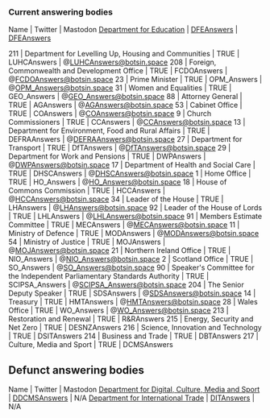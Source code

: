 ### Current answering bodies

Name | Twitter | Mastodon
[Department for Education](https://questions-statements.parliament.uk/written-questions?House=Bicameral&AnsweringBodyId=60&Expanded=True) | [DFEAnswers](https://twitter.com/DFEAnswers) | [DFEAnswers](https://botsin.space/@DFEAnswers)




211 | Department for Levelling Up, Housing and Communities | TRUE | LUHCAnswers | @LUHCAnswers@botsin.space 208 | Foreign, Commonwealth and Development Office | TRUE | FCDOAnswers | @FCDOAnswers@botsin.space
23 | Prime Minister | TRUE | OPM_Answers | @OPM_Answers@botsin.space
31 | Women and Equalities | TRUE | GEO_Answers | @GEO_Answers@botsin.space
88 | Attorney General | TRUE | AGAnswers | @AGAnswers@botsin.space
53 | Cabinet Office | TRUE | COAnswers | @COAnswers@botsin.space
9 | Church Commissioners | TRUE | CCAnswers | @CCAnswers@botsin.space
13 | Department for Environment, Food and Rural Affairs | TRUE | DEFRAAnswers | @DEFRAAnswers@botsin.space
27 | Department for Transport | TRUE | DfTAnswers | @DfTAnswers@botsin.space
29 | Department for Work and Pensions | TRUE | DWPAnswers | @DWPAnswers@botsin.space
17 | Department of Health and Social Care | TRUE | DHSCAnswers | @DHSCAnswers@botsin.space
1 | Home Office | TRUE | HO_Answers | @HO_Answers@botsin.space
18 | House of Commons Commission | TRUE | HCCAnswers | @HCCAnswers@botsin.space
34 | Leader of the House | TRUE | LHAnswers | @LHAnswers@botsin.space
92 | Leader of the House of Lords | TRUE | LHLAnswers | @LHLAnswers@botsin.space
91 | Members Estimate Committee | TRUE | MECAnswers | @MECAnswers@botsin.space
11 | Ministry of Defence | TRUE | MODAnswers | @MODAnswers@botsin.space
54 | Ministry of Justice | TRUE | MOJAnswers | @MOJAnswers@botsin.space
21 | Northern Ireland Office | TRUE | NIO_Answers | @NIO_Answers@botsin.space
2 | Scotland Office | TRUE | SO_Answers | @SO_Answers@botsin.space
90 | Speaker's Committee for the Independent Parliamentary Standards Authority | TRUE | SCIPSA_Answers | @SCIPSA_Answers@botsin.space
204 | The Senior Deputy Speaker | TRUE | SDSAnswers | @SDSAnswers@botsin.space
14 | Treasury | TRUE | HMTAnswers | @HMTAnswers@botsin.space
28 | Wales Office | TRUE | WO_Answers | @WO_Answers@botsin.space
213 | Restoration and Renewal | TRUE | R&RAnswers
215 | Energy, Security and Net Zero | TRUE | DESNZAnswers
216 | Science, Innovation and Technology | TRUE | DSITAnswers
214 | Business and Trade | TRUE | DBTAnswers
217 | Culture, Media and Sport | TRUE | DCMSAnswers

## Defunct answering bodies

Name | Twitter | Mastodon
[Department for Digital, Culture, Media and Sport](https://questions-statements.parliament.uk/written-questions?House=Bicameral&AnsweringBodyId=10&Expanded=True) | [DDCMSAnswers](https://twitter.com/DDCMSAnswers) | N/A
[Department for International Trade](https://questions-statements.parliament.uk/written-questions?House=Bicameral&AnsweringBodyId=202&Expanded=True) | [DITAnswers](https://twitter.com/DITAnswers) | N/A